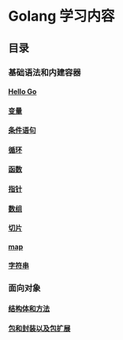 # Golang 学习内容

## 目录

### 基础语法和内建容器

#### [Hello Go](./basic/basic/hello.go)

#### [变量](./basic/variables/main.go)

#### [条件语句](./basic/branch/main.go)

#### [循环](./basic/loop/main.go)

#### [函数](./basic/function/main.go)

#### [指针](./basic/point/main.go)

#### [数组](./basic/arrays/main.go)

#### [切片](./basic/slice/main.go)

#### [map](./basic/map/main.go)

#### [字符串](./basic/strings/main.go)

### 面向对象

#### [结构体和方法](./ObjectOriented/struct/main.go)

#### [包和封装以及包扩展](./ObjectOriented/encapsulation/main.go)
